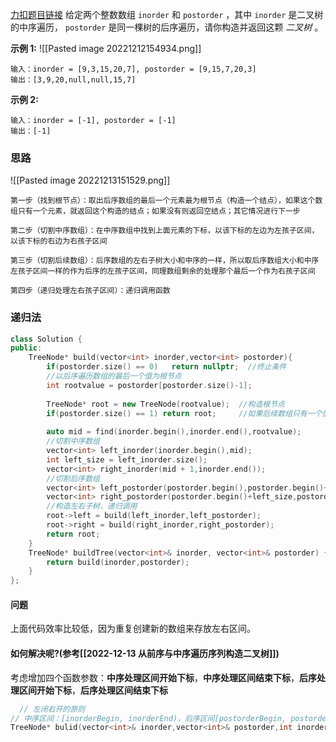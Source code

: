 [力扣题目链接](https://leetcode.cn/problems/construct-binary-tree-from-inorder-and-postorder-traversal/)
给定两个整数数组 `inorder` 和 `postorder` ，其中 `inorder` 是二叉树的中序遍历， `postorder` 是同一棵树的后序遍历，请你构造并返回这颗 _二叉树_ 。

**示例 1:**
![[Pasted image 20221212154934.png]]
```
输入：inorder = [9,3,15,20,7], postorder = [9,15,7,20,3]
输出：[3,9,20,null,null,15,7]
```

**示例 2:**
```
输入：inorder = [-1], postorder = [-1]
输出：[-1]
```

### 思路
![[Pasted image 20221213151529.png]]

	第一步（找到根节点）：取出后序数组的最后一个元素最为根节点（构造一个结点），如果这个数组只有一个元素，就返回这个构造的结点；如果没有则返回空结点；其它情况进行下一步

	第二步（切割中序数组）：在中序数组中找到上面元素的下标，以该下标的左边为左孩子区间，以该下标的右边为右孩子区间

	第三步（切割后续数组）：后序数组的左右子树大小和中序的一样，所以取后序数组大小和中序左孩子区间一样的作为后序的左孩子区间，同理数组剩余的处理那个最后一个作为右孩子区间

	第四步（递归处理左右孩子区间）：递归调用函数


### 递归法
```c++
class Solution {
public:
    TreeNode* build(vector<int> inorder,vector<int> postorder){
        if(postorder.size() == 0)   return nullptr;  //终止条件
        //以后序遍历数组的最后一个值为根节点
        int rootvalue = postorder[postorder.size()-1];
        
        TreeNode* root = new TreeNode(rootvalue);  //构造根节点
        if(postorder.size() == 1) return root;     //如果后续数组只有一个值就返回这个结点
        
        auto mid = find(inorder.begin(),inorder.end(),rootvalue);
		//切割中序数组
        vector<int> left_inorder(inorder.begin(),mid);
        int left_size = left_inorder.size();
        vector<int> right_inorder(mid + 1,inorder.end());
        //切割后序数组
        vector<int> left_postorder(postorder.begin(),postorder.begin()+left_size);
        vector<int> right_postorder(postorder.begin()+left_size,postorder.end()-1);
		//构造左右子树，递归调用
        root->left = build(left_inorder,left_postorder);
        root->right = build(right_inorder,right_postorder);
        return root;
    }
    TreeNode* buildTree(vector<int>& inorder, vector<int>& postorder) {
        return build(inorder,postorder);
    }
};
```

#### 问题
上面代码效率比较低，因为重复创建新的数组来存放左右区间。

#### 如何解决呢?(参考[[2022-12-13 从前序与中序遍历序列构造二叉树]])
考虑增加四个函数参数：**中序处理区间开始下标**，**中序处理区间结束下标**，**后序处理区间开始下标**，**后序处理区间结束下标**
```c++
  // 左闭右开的原则
// 中序区间：[inorderBegin, inorderEnd)，后序区间[postorderBegin, postorderEnd)
TreeNode* bulid(vector<int>& inorder,vector<int>& postorder,int inorder_begin,int inorder_end,postorder_begin,postorder_end)
```


